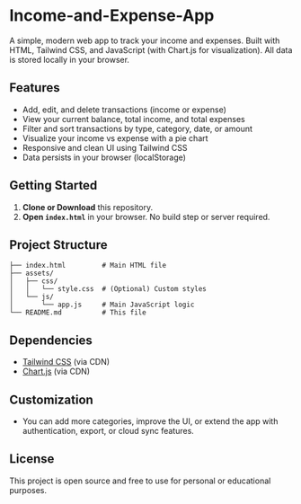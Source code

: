 # Income-and-Expense-App

A simple, modern web app to track your income and expenses. Built with HTML, Tailwind CSS, and JavaScript (with Chart.js for visualization). All data is stored locally in your browser.

## Features

- Add, edit, and delete transactions (income or expense)
- View your current balance, total income, and total expenses
- Filter and sort transactions by type, category, date, or amount
- Visualize your income vs expense with a pie chart
- Responsive and clean UI using Tailwind CSS
- Data persists in your browser (localStorage)

## Getting Started

1. **Clone or Download** this repository.
2. **Open `index.html`** in your browser. No build step or server required.

## Project Structure

```
├── index.html         # Main HTML file
├── assets/
│   ├── css/
│   │   └── style.css  # (Optional) Custom styles
│   └── js/
│       └── app.js     # Main JavaScript logic
└── README.md          # This file
```

## Dependencies

- [Tailwind CSS](https://tailwindcss.com/) (via CDN)
- [Chart.js](https://www.chartjs.org/) (via CDN)

## Customization

- You can add more categories, improve the UI, or extend the app with authentication, export, or cloud sync features.

## License

This project is open source and free to use for personal or educational purposes.